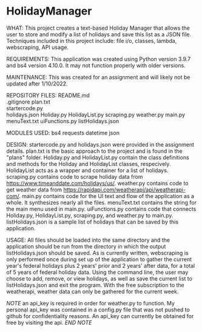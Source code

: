 # HolidayManager
WHAT:
This project creates a text-based Holiday Manager that allows the user to store and modify a list of holidays and save this list as a JSON file. Techniques included in this project include: file i/o, classes, lambda, webscraping, API usage.

REQUIREMENTS:
This application was created using Python version 3.9.7 and bs4 version 4.10.0. It may not function properly with older versions. 

MAINTENANCE:
This was created for an assignment and will likely not be updated after 1/10/2022.

REPOSITORY FILES:
README.md                 
.gitignore
plan.txt    
startercode.py    
 holidays.json
 Holiday.py
 HolidayList.py
 scraping.py
 weather.py
 main.py
 menuText.txt
 uiFunctions.py
 listHolidays.json               

MODULES USED:
bs4
requests
datetime
json

DESIGN:
startercode.py and holidays.json were provided in the assignment details.
plan.txt is the basic approach to the project and is found in the "plans" folder.
Holiday.py and HolidayList.py contain the class definitions and methods for the Holiday and HolidayList classes, respecively.
HolidayList acts as a wrapper and container for a list of holidays.
scraping.py contains code to scrape holiday data from https://www.timeanddate.com/holidays/us/.
weather.py contains code to get weather data from https://rapidapi.com/weatherapi/api/weatherapi-com/. 
main.py contains code for the UI text and flow of the application as a whole. It synthesizes nearly all the files.
menuText.txt contains the string for the main menu used in main.py.
uiFunctions.py contains code that connects Holiday.py, HolidayList.py, scraping.py, and weather.py to main.py.
listHolidays.json is a sample list of holidays that can be saved by this application.

USAGE:
All files should be loaded into the same directory and the application should be run from the directory in which the output listHolidays.json should be saved. As is currently written, webscraping is only performed once during set up of the application to gather the current year's federal holidays plus 2 years' prior and 2 years' after data, for a total of 5 years of federal holiday data. Using the command line, the user may choose to add, remove, or view holidays, as well as save the current list to listHolidays.json and exit the program. With the free subscription to the weatherapi, weather data can only be gathered for the current week. 

*NOTE* an api_key is required in order for weather.py to function. My personal api_key was contained in a config.py file that was not pushed to github for confidentiality reasons. An api_key can currently be obtained for free by visiting the api. *END NOTE*